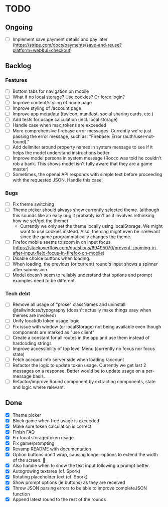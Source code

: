 # TODO

## Ongoing

- [ ] Implement save payment details and pay later (https://stripe.com/docs/payments/save-and-reuse?platform=web&ui=checkout)

## Backlog

### Features

- [ ] Bottom tabs for navigation on mobile
- [ ] What if no local storage? Use cookies? Or force login?
- [ ] Improve content/styling of home page
- [ ] Improve styling of /account page
- [ ] Improve app metadata (favicon, manifest, social sharing cards, etc.)
- [ ] Add tests for usage calculation (incl. local storage)
- [ ] Handle case when max_tokens are exceeded
- [ ] More comprehensive firebase error messages. Currently we're just passing the error message, such as: "Firebase: Error (auth/user-not-found)."
- [ ] Add delimiter around property names in system message to see if it helps the model understand instructions better
- [ ] Improve model persona in system message (Rocco was told he couldn't rob a bank. This shows model isn't fully aware that they are a game master)
- [ ] Sometimes, the openai API responds with simple text before proceeding with the requested JSON. Handle this case.

### Bugs

- [ ] Fix theme switching
- [ ] Theme picker should always show currently selected theme. (although this sounds like an easy bug it probably isn't as it involves rethinking how we set/get the theme)
  - Currently we only set the theme locally using localStorage. We might want to use cookies instead. Also, theming might even be irrelevant since the game programmatically changes the theme.
- [ ] Firefox mobile seems to zoom in on input focus (https://stackoverflow.com/questions/69495070/prevent-zooming-in-after-input-field-focus-in-firefox-on-mobile)
- [ ] Disable choice buttons when loading.
- [ ] When loading, the previous (or current) round's input shows a spinner after submission.
- [ ] Model doesn't seem to reliably understand that options and prompt examples need to be different.

### Tech debt

- [ ] Remove all usage of "prose" classNames and uninstall @tailwindcss/typography (doesn't actually make things easy when themes are involved)
- [ ] Unify local/db token usage logic
- [ ] Fix issue with window (or localStorage) not being available even though components are marked as "use client"
- [ ] Create a constant for all routes in the app and use them instead of hardcoding strings
- [ ] Improve accessibility of top level Menu (currently no focus nor focus state)
- [ ] Fetch account info server side when loading /account
- [ ] Refactor the logic to update token usage. Currently we get last 2 messages on a response. Better would be to update usage on a per-message basis.
- [ ] Refactor/improve Round component by extracting components, state and logic where relevant.

## Done

- [x] Theme picker
- [x] Block game when free usage is exceeded
- [x] Make sure token calculation is correct
- [x] Finish FAQ
- [x] Fix local storage/token usage
- [x] Fix game/prompting
- [x] Revamp README with documentation
- [x] Option buttons don't wrap, causing longer options to extend the width of the screen. 🤦
- [x] Also handle when to show the text input following a prompt better.
- [x] Autogrowing textarea (cf. Spork)
- [x] Rotating placeholder text (cf. Spork)
- [x] Show prompt options (ie buttons) as they are received
- [x] Throw JSON parsing errors to be able to improve completeJSON function
- [x] Append latest round to the rest of the rounds
